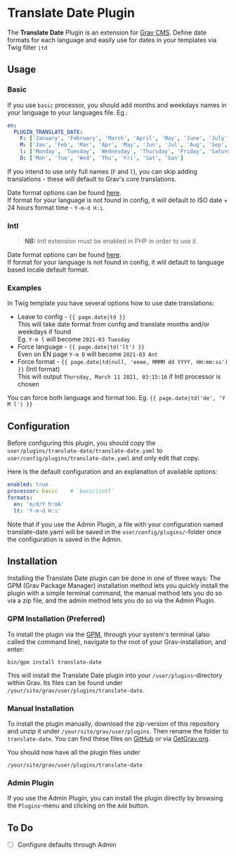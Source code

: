 # Translate Date Plugin

The **Translate Date** Plugin is an extension for [Grav CMS](http://github.com/getgrav/grav). Define date formats for
each language and easily use for dates in your templates via Twig filter `|td`

## Usage

### Basic

If you use `basic` processor, you should add months and weekdays names in your language to your languages file. Eg.:

```yml
en:
  PLUGIN_TRANSLATE_DATE:
    F: ['January', 'February', 'March', 'April', 'May', 'June', 'July', 'August', 'September', 'October', 'November', 'December']
    M: ['Jan', 'Feb', 'Mar', 'Apr', 'May', 'Jun', 'Jul', 'Aug', 'Sep', 'Oct', 'Nov', 'Dec']
    l: ['Monday', 'Tuesday', 'Wednesday', 'Thursday', 'Friday', 'Saturday', 'Sunday']
    D: ['Mon', 'Tue', 'Wed', 'Thu', 'Fri', 'Sat', 'Sun']
```

If you intend to use only full names (`F` and `l`), you can skip adding translations - these will default to Grav's core
translations.

Date format options can be found [here](https://www.php.net/manual/en/datetime.format.php).  
If format for your language is not found in config, it will default to ISO date + 24 hours format time - `Y-m-d H:i`.

### Intl

> **NB:** Intl extension must be enabled in PHP in order to use it.

Date format options can be found [here](https://unicode-org.github.io/icu/userguide/format_parse/datetime/#date-field-symbol-table).  
If format for your language is not found in config, it will default to language based locale default format.

### Examples

In Twig template you have several options how to use date translations:
- Leave to config - `{{ page.date|td }}`  
  This will take date format from config and translate months and/or weekdays if found  
  Eg. `Y-m l` will become `2021-03 Tuesday`
- Force language - `{{ page.date|td('lt') }}`  
  Even on EN page `Y-m D` will become `2021-03 Ant`
- Force format - `{{ page.date|td(null, 'eeee, MMMM dd YYYY, HH:mm:ss') }}` (Intl format)  
  This will output `Thursday, March 11 2021, 03:15:16` if Intl processor is chosen

You can force both language and format too. Eg. `{{ page.date|td('de', 'Y M l') }}`

## Configuration

Before configuring this plugin, you should copy the `user/plugins/translate-date/translate-date.yaml`
to `user/config/plugins/translate-date.yaml` and only edit that copy.

Here is the default configuration and an explanation of available options:

```yaml
enabled: true
processor: basic    # `basic|intl`
formats:
  en: 'm/d/Y h:mA'
  lt: 'Y-m-d H:i'
```

Note that if you use the Admin Plugin, a file with your configuration named translate-date.yaml will be saved in
the `user/config/plugins/`-folder once the configuration is saved in the Admin.

## Installation

Installing the Translate Date plugin can be done in one of three ways: The GPM (Grav Package Manager) installation
method lets you quickly install the plugin with a simple terminal command, the manual method lets you do so via a zip
file, and the admin method lets you do so via the Admin Plugin.

### GPM Installation (Preferred)

To install the plugin via the [GPM](http://learn.getgrav.org/advanced/grav-gpm), through your system's terminal (also
called the command line), navigate to the root of your Grav-installation, and enter:

    bin/gpm install translate-date

This will install the Translate Date plugin into your `/user/plugins`-directory within Grav. Its files can be found
under `/your/site/grav/user/plugins/translate-date`.

### Manual Installation

To install the plugin manually, download the zip-version of this repository and unzip it
under `/your/site/grav/user/plugins`. Then rename the folder to `translate-date`. You can find these files
on [GitHub](https://github.com/karmalakas/grav-plugin-translate-date) or
via [GetGrav.org](http://getgrav.org/downloads/plugins#extras).

You should now have all the plugin files under

    /your/site/grav/user/plugins/translate-date

### Admin Plugin

If you use the Admin Plugin, you can install the plugin directly by browsing the `Plugins`-menu and clicking on
the `Add` button.

## To Do

- [ ] Configure defaults through Admin
